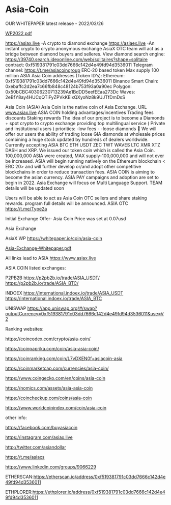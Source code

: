 # Asia-Coin 
OUR WHITEPAPER
latest release - 2022/03/26

[WP2022.pdf](https://github.com/AsiaX1/Asia-Exchange/files/8354686/WP2022.pdf)


https://asiax.live -A crypto to diamond exchange 
https://asiaex.live -An instant crypto to crypto anonymous exchange
AsiaX OTC team will act as a bridge between diamond buyers and selleres.
View diamond search engine:
https://39740.search.idexonline.com/web/solitaires?shape=solitaire
contract:
0xf519381791c03dd7666c142d4e49fd94d3536011
Telegram channel: https://t.me/asiacoingroup 
ERC-20 based token
Max supply 100 million ASIA
Asia Coin addresses (Token ID‘s):
Ethereum:   0xf519381791c03dd7666c142d4e49fd94d3536011
Binance Smart Chain:   0xebaffc2d2ea7c66fb848c48124b753f93a0a90ec
Polygon:   0x50bCBC40306230713239Ae1BdDD5eefEEaa273Dc
Waves:   2eBfY8ay4HUCqQTiFyZPVkKEixQXyoNz8k9UJTfDmDsS

Asia Coin (ASIA)
Asia Coin is the native coin of Asia Exchange.
URL   www.asiax.live
ASIA COIN holding advantages/incentives 
Trading fees discounts
Staking rewards
The idea of our project is to become a Diamonds + spot crypto to crypto exchange providing top multilingual service 
( Private and institutional users )
priorities:
-low fees - 
-loose diamonds 💎 
We will offer our users the ability of trading loose GIA diamonds at wholesale prices combining a huge stock updated by hundreds of dealers worldwide.
Currently accepting ASIA BTC ETH USDT ZEC TWT WAVES LTC XMR XTZ DASH and XRP.
We issued our token coin which is called the Asia Coin.
100,000,000 ASIA were created, MAX supply-100,000,000 and will not ever be increased.
ASIA will begin running natively on the Ethereum blockchain < ERC 20> and will further develop or/and adopt other competitive blockchains in order to reduce transaction fees.
ASIA COIN is aiming to become the asian currency.
ASIA PAY campaigns and adoption are set to begin in 2022.
Asia Exchange will focus on Multi Language Support.
TEAM details will be updated soon

Users will be able to act as Asia Coin OTC sellers and share staking rewards.
program full details will be announced. 
ASIA OTC
https://t.me/Type2a

Initial Exchange Offer- Asia Coin
Price was set at 0.07usd

Asia Exchange

AsiaX
WP
https://whitepaper.io/coin/asia-coin

[Asia-Exchange-Whitepaper.pdf](https://github.com/AsiaX1/Asia-Exchange/files/6647520/Asia-Exchange-Whitepaper.pdf)



All links lead to ASIA
https://www.asiax.live


ASIA COIN listed exchanges:

P2PB2B     https://p2pb2b.io/trade/ASIA_USDT/
           https://p2pb2b.io/trade/ASIA_BTC/


INDOEX      https://international.indoex.io/trade/ASIA_USDT
            https://international.indoex.io/trade/ASIA_BTC

UNISWAP     https://app.uniswap.org/#/swap?outputCurrency=0xf519381791c03dd7666c142d4e49fd94d3536011&use=V2



Ranking websites:

https://coincodex.com/crypto/asia-coin/

https://coinpaprika.com/coin/asia-asia-coin/

https://coinranking.com/coin/L7vDXEN0f+asiacoin-asia

https://coinmarketcap.com/currencies/asia-coin/

https://www.coingecko.com/en/coins/asia-coin

https://nomics.com/assets/asia-asia-coin

https://coincheckup.com/coins/asia-coin

https://www.worldcoinindex.com/coin/asia-coin


other info:

https://facebook.com/buyasiacoin

https://instagram.com/asiax.live

http://twitter.com/asiandollar

https://t.me/asiaxs

https://www.linkedin.com/groups/9066229






ETHERSCAN:https://etherscan.io/address/0xf519381791c03dd7666c142d4e49fd94d3536011

ETHPLORER:https://ethplorer.io/address/0xf519381791c03dd7666c142d4e49fd94d3536011

